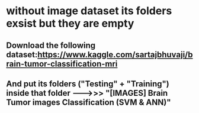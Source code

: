 # without image dataset its folders exsist but they are empty 
## Download the following dataset:https://www.kaggle.com/sartajbhuvaji/brain-tumor-classification-mri
## And put its folders ("Testing" + "Training") inside that folder --->>> "[IMAGES] Brain Tumor images Classification (SVM & ANN)"
